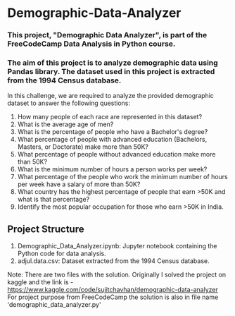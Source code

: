 # Demographic-Data-Analyzer

### This project, "Demographic Data Analyzer", is part of the FreeCodeCamp Data Analysis in Python course. 
### The aim of this project is to analyze demographic data using Pandas library. The dataset used in this project is extracted from the 1994 Census database.

In this challenge, we are required to analyze the provided demographic dataset to answer the following questions:

1. How many people of each race are represented in this dataset?
2. What is the average age of men?
3. What is the percentage of people who have a Bachelor's degree?
4. What percentage of people with advanced education (Bachelors, Masters, or Doctorate) make more than 50K?
5. What percentage of people without advanced education make more than 50K?
6. What is the minimum number of hours a person works per week?
7. What percentage of the people who work the minimum number of hours per week have a salary of more than 50K?
8. What country has the highest percentage of people that earn >50K and what is that percentage?
9. Identify the most popular occupation for those who earn >50K in India.

## Project Structure
1. Demographic_Data_Analyzer.ipynb: Jupyter notebook containing the Python code for data analysis.
2. adjul.data.csv: Dataset extracted from the 1994 Census database.

Note: There are two files with the solution. 
Originally I solved the project on kaggle and the link is - https://www.kaggle.com/code/sujitchavhan/demographic-data-analyzer
For project purpose from FreeCodeCamp the solution is also in file name 'demographic_data_analyzer.py'
